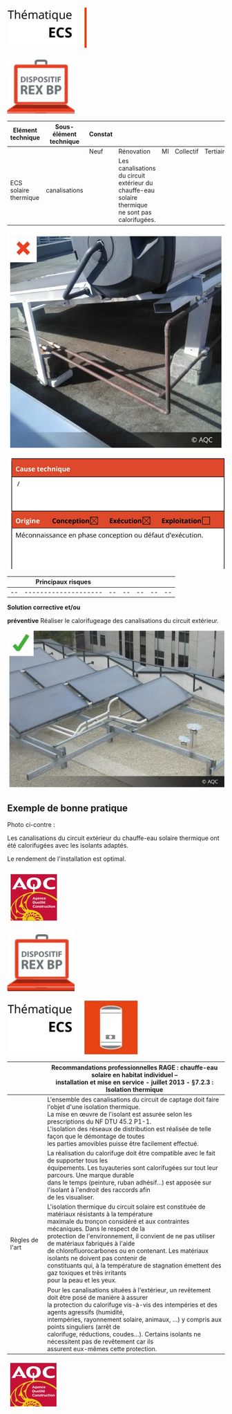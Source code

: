 ![](<images/Panneaux solaires thermiques -  NON QUALITE/_page_0_Picture_0.jpeg>)

![](<images/Panneaux solaires thermiques -  NON QUALITE/_page_0_Picture_1.jpeg>)

| Elément technique     | Sous-élément<br>technique | Constat |                                                                                                      |    |           |           |
|-----------------------|---------------------------|---------|------------------------------------------------------------------------------------------------------|----|-----------|-----------|
|                       |                           | Neuf    | Rénovation                                                                                           | MI | Collectif | Tertiaire |
| ECS solaire thermique | canalisations             |         | Les canalisations du circuit extérieur du chauffe-eau solaire<br>thermique ne sont pas calorifugées. |    |           |           |

![](<images/Panneaux solaires thermiques -  NON QUALITE/_page_0_Picture_3.jpeg>)

![](<images/Panneaux solaires thermiques -  NON QUALITE/_page_0_Picture_4.jpeg>)

|  | Principaux risques |  |  |  |  |  |
|--|--------------------|--|--|--|--|--|
|--|--------------------|--|--|--|--|--|

**Solution corrective et/ou** 

**préventive** Réaliser le calorifugeage des canalisations du circuit extérieur.

![](<images/Panneaux solaires thermiques -  NON QUALITE/_page_0_Picture_8.jpeg>)

## **Exemple de bonne pratique**

Photo ci-contre :

Les canalisations du circuit extérieur du chauffe-eau solaire thermique ont été calorifugées avec les isolants adaptés.

Le rendement de l'installation est optimal.

![](<images/Panneaux solaires thermiques -  NON QUALITE/_page_0_Picture_14.jpeg>)

![](<images/Panneaux solaires thermiques -  NON QUALITE/_page_1_Picture_0.jpeg>)

![](<images/Panneaux solaires thermiques -  NON QUALITE/_page_1_Picture_1.jpeg>)

|                 | Recommandations professionnelles RAGE : chauffe-eau solaire en habitat individuel –<br>installation et mise en service - juillet 2013 - §7.2.3 : Isolation thermique                                                                                                                                                                                                                                                                                                                                               |
|-----------------|--------------------------------------------------------------------------------------------------------------------------------------------------------------------------------------------------------------------------------------------------------------------------------------------------------------------------------------------------------------------------------------------------------------------------------------------------------------------------------------------------------------------|
|                 | L'ensemble des canalisations du circuit de captage doit faire l'objet d'une isolation thermique.<br>La mise en œuvre de l'isolant est assurée selon les prescriptions du NF DTU 45.2 P1-1.<br>L'isolation des réseaux de distribution est réalisée de telle façon que le démontage de toutes<br>les parties amovibles puisse être facilement effectué.                                                                                                                                                             |
|                 | La réalisation du calorifuge doit être compatible avec le fait de supporter tous les<br>équipements. Les tuyauteries sont calorifugées sur tout leur parcours. Une marque durable<br>dans le temps (peinture, ruban adhésif…) est apposée sur l'isolant à l'endroit des raccords afin<br>de les visualiser.                                                                                                                                                                                                        |
| Règles de l'art | L'isolation thermique du circuit solaire est constituée de matériaux résistants à la température<br>maximale du tronçon considéré et aux contraintes mécaniques. Dans le respect de la<br>protection de l'environnement, il convient de ne pas utiliser de matériaux fabriqués à l'aide<br>de chlorofluorocarbones ou en contenant. Les matériaux isolants ne doivent pas contenir de<br>constituants qui, à la température de stagnation émettent des gaz toxiques et très irritants<br>pour la peau et les yeux. |
|                 | Pour les canalisations situées à l'extérieur, un revêtement doit être posé de manière à assurer<br>la protection du calorifuge vis-à-vis des intempéries et des agents agressifs (humidité,<br>intempéries, rayonnement solaire, animaux, …) y compris aux points singuliers (arrêt de<br>calorifuge, réductions, coudes…). Certains isolants ne nécessitent pas de revêtement car ils<br>assurent eux-mêmes cette protection.                                                                                     |

![](<images/Panneaux solaires thermiques -  NON QUALITE/_page_1_Picture_4.jpeg>)